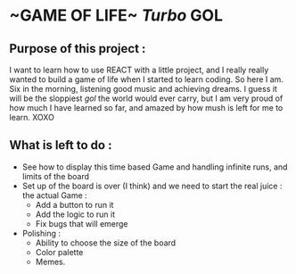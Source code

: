 # ~GAME OF LIFE~ **_Turbo_ GOL**

## Purpose of this project :
I want to learn how to use REACT with a little project, and I really really wanted to build a game of life when I started to learn coding. So here I am. Six in the morning, listening good music and achieving dreams. I guess it will be the sloppiest _gol_ the world would ever carry, but I am very proud of how much I have learned so far, and amazed by how mush is left for me to learn. XOXO

## What is left to do :
* See how to display this time based Game and handling infinite runs, and limits of the board
* Set up of the board is over (I think) and we need to start the real juice : the actual Game :
  * Add a button to run it
  * Add the logic to run it
  * Fix bugs that will emerge
* Polishing :
  * Ability to choose the size of the board
  * Color palette
  * Memes.
